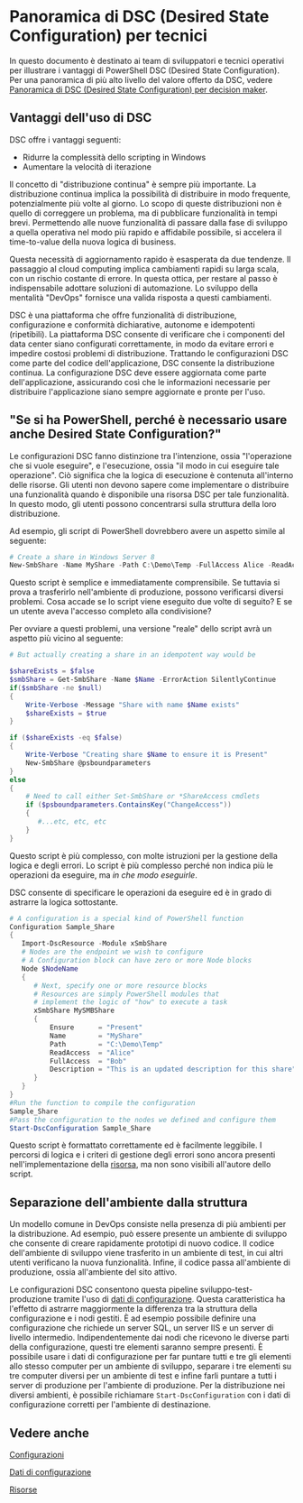 # <a name="desired-state-configuration-overview-for-engineers"></a>Panoramica di DSC (Desired State Configuration) per tecnici #

In questo documento è destinato ai team di sviluppatori e tecnici operativi per illustrare i vantaggi di PowerShell DSC (Desired State Configuration).
Per una panoramica di più alto livello del valore offerto da DSC, vedere [Panoramica di DSC (Desired State Configuration) per decision maker](decisionMaker.md).

## <a name="benefits-of-desired-state-configuration"></a>Vantaggi dell'uso di DSC

DSC offre i vantaggi seguenti:
- Ridurre la complessità dello scripting in Windows
- Aumentare la velocità di iterazione

Il concetto di "distribuzione continua" è sempre più importante. La distribuzione continua implica la possibilità di distribuire in modo frequente, potenzialmente più volte al giorno.
Lo scopo di queste distribuzioni non è quello di correggere un problema, ma di pubblicare funzionalità in tempi brevi.
Permettendo alle nuove funzionalità di passare dalla fase di sviluppo a quella operativa nel modo più rapido e affidabile possibile, si accelera il time-to-value della nuova logica di business.

Questa necessità di aggiornamento rapido è esasperata da due tendenze. Il passaggio al cloud computing implica cambiamenti rapidi su larga scala, con un rischio costante di errore.
In questa ottica, per restare al passo è indispensabile adottare soluzioni di automazione.
Lo sviluppo della mentalità "DevOps" fornisce una valida risposta a questi cambiamenti. 


DSC è una piattaforma che offre funzionalità di distribuzione, configurazione e conformità dichiarative, autonome e idempotenti (ripetibili).
La piattaforma DSC consente di verificare che i componenti del data center siano configurati correttamente, in modo da evitare errori e impedire costosi problemi di distribuzione.
Trattando le configurazioni DSC come parte del codice dell'applicazione, DSC consente la distribuzione continua.
La configurazione DSC deve essere aggiornata come parte dell'applicazione, assicurando così che le informazioni necessarie per distribuire l'applicazione siano sempre aggiornate e pronte per l'uso.


## <a name="i-have-powershell-why-do-i-need-desired-state-configuration"></a>"Se si ha PowerShell, perché è necessario usare anche Desired State Configuration?"

Le configurazioni DSC fanno distinzione tra l'intenzione, ossia "l'operazione che si vuole eseguire", e l'esecuzione, ossia "il modo in cui eseguire tale operazione".
Ciò significa che la logica di esecuzione è contenuta all'interno delle risorse.
Gli utenti non devono sapere come implementare o distribuire una funzionalità quando è disponibile una risorsa DSC per tale funzionalità.
In questo modo, gli utenti possono concentrarsi sulla struttura della loro distribuzione.

Ad esempio, gli script di PowerShell dovrebbero avere un aspetto simile al seguente:
```powershell
# Create a share in Windows Server 8
New-SmbShare -Name MyShare -Path C:\Demo\Temp -FullAccess Alice -ReadAccess Bob
```
Questo script è semplice e immediatamente comprensibile. Se tuttavia si prova a trasferirlo nell'ambiente di produzione, possono verificarsi diversi problemi.
Cosa accade se lo script viene eseguito due volte di seguito?
E se un utente aveva l'accesso completo alla condivisione? 

Per ovviare a questi problemi, una versione "reale" dello script avrà un aspetto più vicino al seguente:
```powershell
# But actually creating a share in an idempotent way would be

$shareExists = $false
$smbShare = Get-SmbShare -Name $Name -ErrorAction SilentlyContinue
if($smbShare -ne $null)
{
    Write-Verbose -Message "Share with name $Name exists"
    $shareExists = $true
}

if ($shareExists -eq $false)
{
    Write-Verbose "Creating share $Name to ensure it is Present"
    New-SmbShare @psboundparameters
}
else
{
    # Need to call either Set-SmbShare or *ShareAccess cmdlets
    if ($psboundparameters.ContainsKey("ChangeAccess"))
    {
       #...etc, etc, etc
    }
}
```

Questo script è più complesso, con molte istruzioni per la gestione della logica e degli errori.
Lo script è più complesso perché non indica più le operazioni da eseguire, ma *in che modo eseguirle*.

DSC consente di specificare le operazioni da eseguire ed è in grado di astrarre la logica sottostante.

```powershell
# A configuration is a special kind of PowerShell function
Configuration Sample_Share
{
   Import-DscResource -Module xSmbShare
   # Nodes are the endpoint we wish to configure
   # A Configuration block can have zero or more Node blocks
   Node $NodeName
   {
      # Next, specify one or more resource blocks
      # Resources are simply PowerShell modules that
      # implement the logic of "how" to execute a task
      xSmbShare MySMBShare
      {
          Ensure      = "Present" 
          Name        = "MyShare"
          Path        = "C:\Demo\Temp"  
          ReadAccess  = "Alice"
          FullAccess  = "Bob"
          Description = "This is an updated description for this share"
      }
   }
} 
#Run the function to compile the configuration
Sample_Share
#Pass the configuration to the nodes we defined and configure them
Start-DscConfiguration Sample_Share
```

Questo script è formattato correttamente ed è facilmente leggibile.
I percorsi di logica e i criteri di gestione degli errori sono ancora presenti nell'implementazione della [risorsa](resources.md), ma non sono visibili all'autore dello script. 



## <a name="separating-environment-from-structure"></a>Separazione dell'ambiente dalla struttura

Un modello comune in DevOps consiste nella presenza di più ambienti per la distribuzione. Ad esempio, può essere presente un ambiente di sviluppo che consente di creare rapidamente prototipi di nuovo codice.
Il codice dell'ambiente di sviluppo viene trasferito in un ambiente di test, in cui altri utenti verificano la nuova funzionalità.
Infine, il codice passa all'ambiente di produzione, ossia all'ambiente del sito attivo.

Le configurazioni DSC consentono questa pipeline sviluppo-test-produzione tramite l'uso di [dati di configurazione](configData.md).
Questa caratteristica ha l'effetto di astrarre maggiormente la differenza tra la struttura della configurazione e i nodi gestiti.
È ad esempio possibile definire una configurazione che richiede un server SQL, un server IIS e un server di livello intermedio. Indipendentemente dai nodi che ricevono le diverse parti della configurazione, questi tre elementi saranno sempre presenti.
È possibile usare i dati di configurazione per far puntare tutti e tre gli elementi allo stesso computer per un ambiente di sviluppo, separare i tre elementi su tre computer diversi per un ambiente di test e infine farli puntare a tutti i server di produzione per l'ambiente di produzione.
Per la distribuzione nei diversi ambienti, è possibile richiamare `Start-DscConfiguration` con i dati di configurazione corretti per l'ambiente di destinazione. 

## <a name="see-also"></a>Vedere anche

[Configurazioni](configurations.md)

[Dati di configurazione](configData.md)

[Risorse](resources.md)
